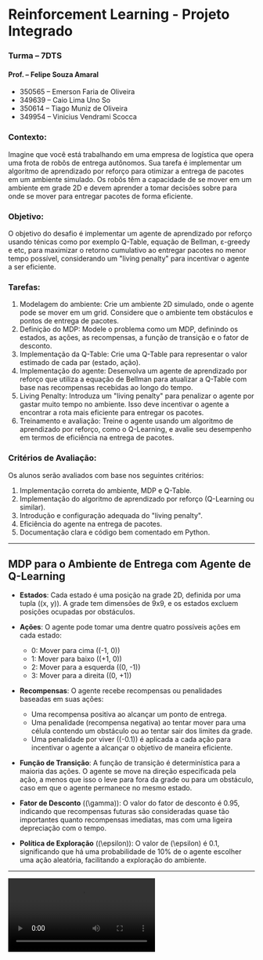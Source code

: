 # Reinforcement Learning - Projeto Integrado

### Turma – 7DTS
#### Prof. – Felipe Souza Amaral
* 350565 – Emerson Faria de Oliveira
* 349639 – Caio Lima Uno So
* 350614 – Tiago Muniz de Oliveira 
* 349954 – Vinicius Vendrami Scocca 

### Contexto:
Imagine que você está trabalhando em uma empresa de logística que opera uma frota de robôs de entrega autônomos. Sua tarefa é implementar um algoritmo de aprendizado por reforço para otimizar a entrega de pacotes em um ambiente simulado. Os robôs têm a capacidade de se mover em um ambiente em grade 2D e devem aprender a tomar decisões sobre para onde se mover para entregar pacotes de forma eficiente.

### Objetivo:
O objetivo do desafio é implementar um agente de aprendizado por reforço usando ténicas como por exemplo Q-Table, equação de Bellman, ε-greedy e etc, para maximizar o retorno cumulativo ao entregar pacotes no menor tempo possível, considerando um "living penalty" para incentivar o agente a ser eficiente.

### Tarefas:
1.	Modelagem do ambiente: Crie um ambiente 2D simulado, onde o agente pode se mover em um grid. Considere que o ambiente tem obstáculos e pontos de entrega de pacotes.
2.	Definição do MDP: Modele o problema como um MDP, definindo os estados, as ações, as recompensas, a função de transição e o fator de desconto.
3.	Implementação da Q-Table: Crie uma Q-Table para representar o valor estimado de cada par (estado, ação).
4.	Implementação do agente: Desenvolva um agente de aprendizado por reforço que utiliza a equação de Bellman para atualizar a Q-Table com base nas recompensas recebidas ao longo do tempo.
5.	Living Penalty: Introduza um "living penalty" para penalizar o agente por gastar muito tempo no ambiente. Isso deve incentivar o agente a encontrar a rota mais eficiente para entregar os pacotes.
6.	Treinamento e avaliação: Treine o agente usando um algoritmo de aprendizado por reforço, como o Q-Learning, e avalie seu desempenho em termos de eficiência na entrega de pacotes.

### Critérios de Avaliação:
Os alunos serão avaliados com base nos seguintes critérios:
1.	Implementação correta do ambiente, MDP e Q-Table.
2.	Implementação do algoritmo de aprendizado por reforço (Q-Learning ou similar).
3.	Introdução e configuração adequada do "living penalty".
4.	Eficiência do agente na entrega de pacotes.
5.	Documentação clara e código bem comentado em Python.

______________________________________________________________________

## MDP para o Ambiente de Entrega com Agente de Q-Learning

- **Estados**: Cada estado é uma posição na grade 2D, definida por uma tupla \((x, y)\). A grade tem dimensões de 9x9, e os estados excluem posições ocupadas por obstáculos.

- **Ações**: O agente pode tomar uma dentre quatro possíveis ações em cada estado:
  - 0: Mover para cima (\(-1, 0\))
  - 1: Mover para baixo (\(+1, 0\))
  - 2: Mover para a esquerda (\(0, -1\))
  - 3: Mover para a direita (\(0, +1\))

- **Recompensas**: O agente recebe recompensas ou penalidades baseadas em suas ações:
  - Uma recompensa positiva ao alcançar um ponto de entrega.
  - Uma penalidade (recompensa negativa) ao tentar mover para uma célula contendo um obstáculo ou ao tentar sair dos limites da grade.
  - Uma penalidade por viver (\(-0.1\)) é aplicada a cada ação para incentivar o agente a alcançar o objetivo de maneira eficiente.

- **Função de Transição**: A função de transição é determinística para a maioria das ações. O agente se move na direção especificada pela ação, a menos que isso o leve para fora da grade ou para um obstáculo, caso em que o agente permanece no mesmo estado.

- **Fator de Desconto** (\(\gamma\)): O valor do fator de desconto é 0.95, indicando que recompensas futuras são consideradas quase tão importantes quanto recompensas imediatas, mas com uma ligeira depreciação com o tempo.

- **Política de Exploração** (\(\epsilon\)): O valor de \(\epsilon\) é 0.1, significando que há uma probabilidade de 10% de o agente escolher uma ação aleatória, facilitando a exploração do ambiente.

______________________________________________________________________

<video controls src="agent_animation.mp4" title="Title"></video>